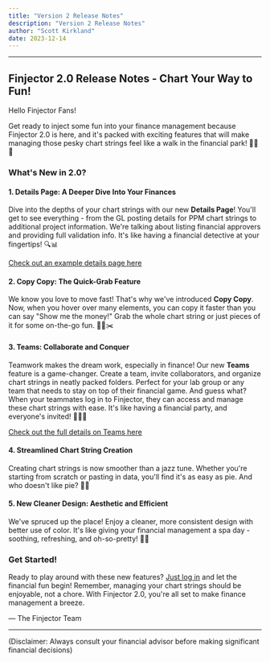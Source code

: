 ```yaml
---
title: "Version 2 Release Notes"
description: "Version 2 Release Notes"
author: "Scott Kirkland"
date: 2023-12-14
---
```


---

## Finjector 2.0 Release Notes - Chart Your Way to Fun!

Hello Finjector Fans!

Get ready to inject some fun into your finance management because Finjector 2.0 is here, and it's packed with exciting features that will make managing those pesky chart strings feel like a walk in the financial park! 🚀🌳💸

### What's New in 2.0?

#### 1. **Details Page: A Deeper Dive Into Your Finances**
Dive into the depths of your chart strings with our new **Details Page**! You'll get to see everything - from the GL posting details for PPM chart strings to additional project information. 
We're talking about listing financial approvers and providing full validation info. It's like having a financial detective at your fingertips! 🔍📊

[Check out an example details page here](https://finjector.ucdavis.edu/details/K30APSD227-TASK01-APLS002-770000)

#### 2. **Copy Copy: The Quick-Grab Feature**
We know you love to move fast! That's why we've introduced **Copy Copy**. Now, when you hover over many elements, you can copy it faster than you can say "Show me the money!" Grab the whole chart string or just pieces of it for some on-the-go fun. 🏃💨✂️

#### 3. **Teams: Collaborate and Conquer**
Teamwork makes the dream work, especially in finance! Our new **Teams** feature is a game-changer. Create a team, invite collaborators, and organize chart strings in neatly packed folders. 
Perfect for your lab group or any team that needs to stay on top of their financial game. And guess what? When your teammates log in to Finjector, they can access and manage these chart strings with ease. It's like having a financial party, and everyone's invited! 🎉👥📁

[Check out the full details on Teams here](https://computing.caes.ucdavis.edu/documentation/finjector/teams)

#### 4. **Streamlined Chart String Creation**
Creating chart strings is now smoother than a jazz tune. Whether you're starting from scratch or pasting in data, you'll find it's as easy as pie. And who doesn't like pie? 🥧🎶

#### 5. **New Cleaner Design: Aesthetic and Efficient**
We've spruced up the place! Enjoy a cleaner, more consistent design with better use of color. It's like giving your financial management a spa day - soothing, refreshing, and oh-so-pretty! 🌈🧼

### Get Started!
Ready to play around with these new features? [Just log in](https://finjector.ucdavis.edu/) and let the financial fun begin! Remember, managing your chart strings should be enjoyable, not a chore. With Finjector 2.0, you're all set to make finance management a breeze.

— The Finjector Team

---

(Disclaimer: Always consult your financial advisor before making significant financial decisions)
